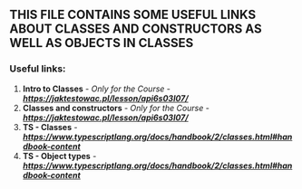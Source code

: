 ##  THIS FILE CONTAINS SOME USEFUL LINKS ABOUT CLASSES AND CONSTRUCTORS AS WELL AS OBJECTS IN CLASSES

### Useful links:
1. **Intro to Classes** - *Only for the Course* - ***https://jaktestowac.pl/lesson/api6s03l07/***
2. **Classes and constructors** - *Only for the Course* - ***https://jaktestowac.pl/lesson/api6s03l07/***
3. **TS - Classes** - ***https://www.typescriptlang.org/docs/handbook/2/classes.html#handbook-content***
4. **TS - Object types** - ***https://www.typescriptlang.org/docs/handbook/2/classes.html#handbook-content***